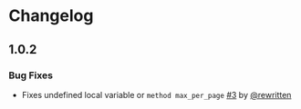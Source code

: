 # Changelog

## 1.0.2

### Bug Fixes

* Fixes undefined local variable or `method max_per_page` [#3][] by [@rewritten][]

<!--- Link List --->
[#3]: https://github.com/thambley/activeadmin-xls/issues/3
[@rewritten]: https://github.com/rewritten
